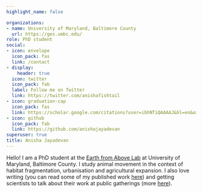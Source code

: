 ```yaml
---
highlight_name: false

organizations:
- name: University of Maryland, Baltimore County
  url: https://ges.umbc.edu/
role: PhD student
social:
- icon: envelope
  icon_pack: fas
  link: /contact
- display:
    header: true
  icon: twitter
  icon_pack: fab
  label: Follow me on Twitter
  link: https://twitter.com/anishafishtail
- icon: graduation-cap
  icon_pack: fas
  link: https://scholar.google.com/citations?user=ibhNTiQAAAAJ&hl=en&oi=ao
- icon: github
  icon_pack: fab
  link: https://github.com/anishajayadevan
superuser: true
title: Anisha Jayadevan
---
```


Hello! I am a PhD student at the [Earth from Above Lab](https://www.theearthfromabove.com/) at University of Maryland, Baltimore County. I study animal movement in the context of habitat fragmentation, urbanisation and agricultural expansion. I also love writing (you can read some of my published work [here](/writing.md)) and getting scientists to talk about their work at public gatherings (more [here](https://cafeoikos.wordpress.com/)).
